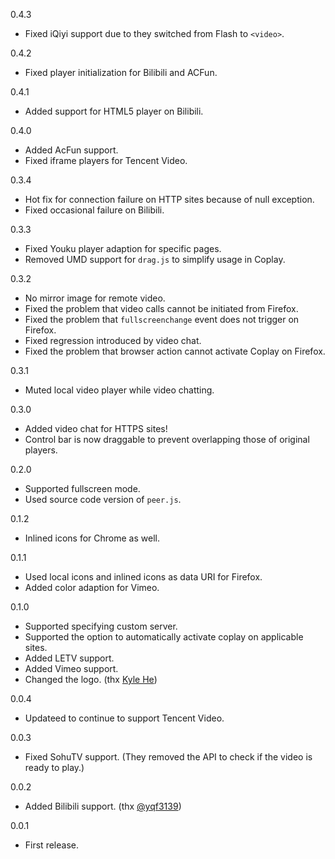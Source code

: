 0.4.3
* Fixed iQiyi support due to they switched from Flash to `<video>`.

0.4.2
* Fixed player initialization for Bilibili and ACFun.

0.4.1
* Added support for HTML5 player on Bilibili.

0.4.0
* Added AcFun support.
* Fixed iframe players for Tencent Video.

0.3.4
* Hot fix for connection failure on HTTP sites because of null exception.
* Fixed occasional failure on Bilibili.

0.3.3
* Fixed Youku player adaption for specific pages.
* Removed UMD support for `drag.js` to simplify usage in Coplay.

0.3.2
* No mirror image for remote video.
* Fixed the problem that video calls cannot be initiated from Firefox.
* Fixed the problem that `fullscreenchange` event does not trigger on Firefox.
* Fixed regression introduced by video chat.
* Fixed the problem that browser action cannot activate Coplay on Firefox.

0.3.1
* Muted local video player while video chatting.

0.3.0
* Added video chat for HTTPS sites!
* Control bar is now draggable to prevent overlapping those of original players.

0.2.0
* Supported fullscreen mode.
* Used source code version of `peer.js`.

0.1.2
* Inlined icons for Chrome as well.

0.1.1
* Used local icons and inlined icons as data URI for Firefox.
* Added color adaption for Vimeo.

0.1.0
* Supported specifying custom server.
* Supported the option to automatically activate coplay on applicable sites.
* Added LETV support.
* Added Vimeo support.
* Changed the logo. (thx [Kyle He](https://github.com/599316527))

0.0.4
* Updateed to continue to support Tencent Video.

0.0.3
* Fixed SohuTV support. (They removed the API to check if the video is ready to play.)

0.0.2
* Added Bilibili support. (thx [@yqf3139](https://github.com/yqf3139))

0.0.1

* First release.
